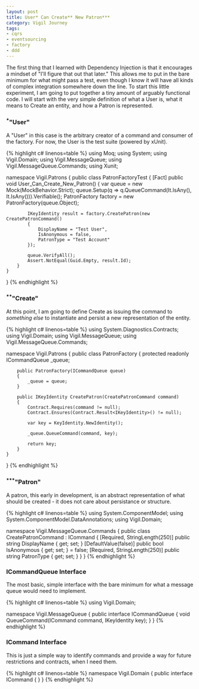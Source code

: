 ```yaml
---
layout: post
title: User* Can Create** New Patron***
category: Vigil Journey
tags:
- cqrs
- eventsourcing
- factory
- ddd
---
```


The first thing that I learned with Dependency Injection is that it encourages a mindset of "I'll figure that out that later." This allows me to put in the bare minimum for what might pass a test, even though I know it will have all kinds of complex integration somewhere down the line. To start this little experiment, I am going to put together a tiny amount of arguably functional code. I will start with the very simple definition of what a User is, what it means to Create an entity, and how a Patron is represented.

### <sup>*</sup>"User"

A "User" in this case is the arbitrary creator of a command and consumer of the factory. For now, the User is the test suite (powered by xUnit).

{% highlight c# linenos=table %}
using Moq;
using System;
using Vigil.Domain;
using Vigil.MessageQueue;
using Vigil.MessageQueue.Commands;
using Xunit;

namespace Vigil.Patrons
{
    public class PatronFactoryTest
    {
        [Fact]
        public void User_Can_Create_New_Patron()
        {
            var queue = new Mock<ICommandQueue>(MockBehavior.Strict);
            queue.Setup(q => q.QueueCommand(It.IsAny<ICommand>(), It.IsAny<IKeyIdentity>())).Verifiable();
            PatronFactory factory = new PatronFactory(queue.Object);

            IKeyIdentity result = factory.CreatePatron(new CreatePatronCommand()
            {
                DisplayName = "Test User",
                IsAnonymous = false,
                PatronType = "Test Account"
            });

            queue.VerifyAll();
            Assert.NotEqual(Guid.Empty, result.Id);
        }
    }
}
{% endhighlight %}

### <sup>**</sup>"Create"

At this point, I am going to define Create as issuing the command to _something else_ to instantiate and persist a new representation of the entity.

{% highlight c# linenos=table %}
using System.Diagnostics.Contracts;
using Vigil.Domain;
using Vigil.MessageQueue;
using Vigil.MessageQueue.Commands;

namespace Vigil.Patrons
{
    public class PatronFactory
    {
        protected readonly ICommandQueue _queue;

        public PatronFactory(ICommandQueue queue)
        {
            _queue = queue;
        }

        public IKeyIdentity CreatePatron(CreatePatronCommand command)
        {
            Contract.Requires(command != null);
            Contract.Ensures(Contract.Result<IKeyIdentity>() != null);

            var key = KeyIdentity.NewIdentity();

            _queue.QueueCommand(command, key);

            return key;
        }
    }
}
{% endhighlight %}

### <sup>***</sup>"Patron"

A patron, this early in development, is an abstract representation of what should be created - it does not care about persistance or structure.

{% highlight c# linenos=table %}
using System.ComponentModel;
using System.ComponentModel.DataAnnotations;
using Vigil.Domain;

namespace Vigil.MessageQueue.Commands
{
    public class CreatePatronCommand : ICommand
    {
        [Required, StringLength(250)]
        public string DisplayName { get; set; }
        [DefaultValue(false)]
        public bool IsAnonymous { get; set; } = false;
        [Required, StringLength(250)]
        public string PatronType { get; set; }
    }
}
{% endhighlight %}

### ICommandQueue Interface

The most basic, simple interface with the bare minimum for what a message queue would need to implement.

{% highlight c# linenos=table %}
using Vigil.Domain;

namespace Vigil.MessageQueue
{
    public interface ICommandQueue
    {
        void QueueCommand(ICommand command, IKeyIdentity key);
    }
}
{% endhighlight %}

### ICommand Interface

This is just a simple way to identify commands and provide a way for future restrictions and contracts, when I need them.

{% highlight c# linenos=table %}
namespace Vigil.Domain
{
    public interface ICommand
    {
    }
}
{% endhighlight %}